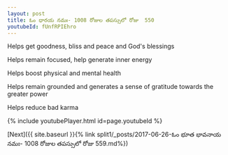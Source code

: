 ```yaml
---
layout: post
title: ఓం ధారయ నమః- 1008 రోజుల తపస్సులో రోజు  550
youtubeId: fUnfRPIEhro
---
```

 
 
Helps get goodness, bliss and peace and God's blessings
 
Helps remain focused, help generate inner energy 
 
Helps boost physical and mental health 
 
Helps remain grounded and generates a sense of gratitude towards the greater power 
 
Helps reduce bad karma
 
 
 
 


{% include youtubePlayer.html id=page.youtubeId %}
 
[Next]({{ site.baseurl }}{% link  split1/_posts/2017-06-26-ఓం భూత భావనాయ నమః- 1008 రోజుల తపస్సులో రోజు  559.md%})
 
